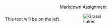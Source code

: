 <p align="center"> Markdown Assignment </p>

<div style="display: flex; align-items: center;">
  <div style="flex: 1;">
    This text will be on the left.
  </div>
  <div style="flex: 1;">
    <img src="https://gowanderwild.com/wp-content/uploads/2023/11/Grassi-Lakes-Trail-Canmore-Canada-62.jpg" alt="Grassi Lakes" style="max-width: 100px;">
  </div>
</div>
